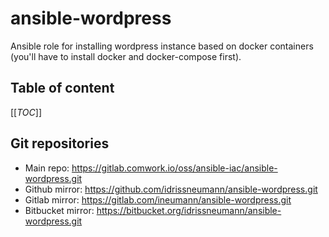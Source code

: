 # ansible-wordpress

Ansible role for installing wordpress instance based on docker containers (you'll have to install docker and docker-compose first).

## Table of content

[[_TOC_]]

## Git repositories

* Main repo: https://gitlab.comwork.io/oss/ansible-iac/ansible-wordpress.git
* Github mirror: https://github.com/idrissneumann/ansible-wordpress.git
* Gitlab mirror: https://gitlab.com/ineumann/ansible-wordpress.git
* Bitbucket mirror: https://bitbucket.org/idrissneumann/ansible-wordpress.git
